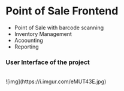 # Point of Sale Frontend

- Point of Sale with barcode scanning
- Inventory Management
- Acoounting
- Reporting

### User Interface of the project

<br/>
![img](https://i.imgur.com/eMUT43E.jpg)
